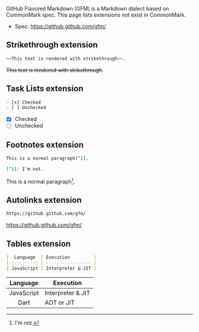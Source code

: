 GitHub Flavored Markdown (GFM) is a Markdown dialect based on CommonMark spec.
This page lists extensions not exist in CommonMark.

- Spec: https://github.github.com/gfm/

## Strikethrough extension

```markdown
~~This text is rendered with strikethrough~~.
```

~~This text is rendered with strikethrough~~.

## Task Lists extension

```markdown
- [x] Checked
- [ ] Unchecked
```

- [x] Checked
- [ ] Unchecked

## Footnotes extension

```markdown
This is a normal paragraph[^1].

[^1]: I'm not.
```

This is a normal paragraph[^1].

[^1]: I'm not.

## Autolinks extension

```markdown
https://github.github.com/gfm/
```

https://github.github.com/gfm/

## Tables extension

```markdown
|  Language  | Execution         |
| :--------: | ----------------- |
| JavaScript | Interpreter & JIT |
```

|  Language  | Execution         |
| :--------: | ----------------- |
| JavaScript | Interpreter & JIT |
|    Dart    | AOT or JIT        |
